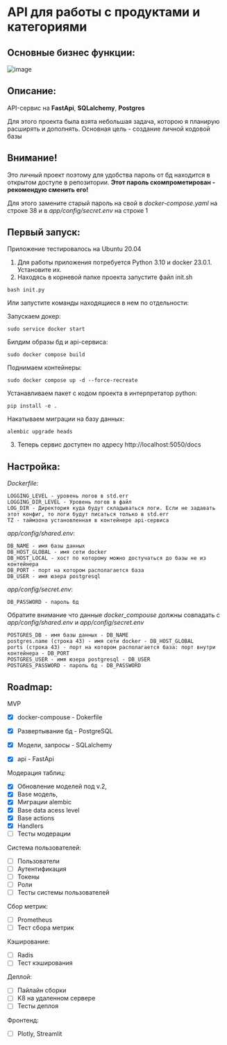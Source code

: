 # API для работы с продуктами и категориями

## Основные бизнес функции:

![image](https://user-images.githubusercontent.com/40138357/199266070-225d8a3b-d2b5-45ec-a483-8ff4203b583a.png)

## Описание:

API-сервис на **FastApi**, **SQLalchemy**, **Postgres**

Для этого проекта была взята небольшая задача, которою я планирую расширять и дополнять. Основная цель - создание личной кодовой базы

## Внимание! 
Это личный проект поэтому для удобства пароль от бд находится в открытом доступе в репозитории. **Этот пароль скомпрометирован - рекомендую сменить его!**

Для этого замените старый пароль на свой в _docker-compose.yaml_ на строке 38 и в _app/config/secret.env_ на строке 1

## Первый запуск:
Приложение тестировалось на Ubuntu 20.04

1. Для работы приложения потребуется Python 3.10 и docker 23.0.1. Установите их.
2. Находясь в корневой папке проекта запустите файл init.sh
```shell
bash init.py
```
Или запустите команды находящиеся в нем по отдельности:

Запускаем докер:
```shell
sudo service docker start
```
Билдим образы бд и api-сервиса:
```shell
sudo docker compose build
```
Поднимаем контейнеры:
```shell
sudo docker compose up -d --force-recreate
```
Устанавливаем пакет с кодом проекта в интерпретатор python:
```shell
pip install -e .
```
Накатываем миграции на базу данных:
```shell
alembic upgrade heads
```
3. Теперь сервис доступен по адресу http://localhost:5050/docs

## Настройка:
_Dockerfile:_
```shell
LOGGING_LEVEL - уровень логов в std.err
LOGGING_DIR_LEVEL - Уровень логов в файл
LOG_DIR - Директория куда будут складываться логи. Если не задавать этот конфиг, то логи будут писаться только в std.err
TZ - таймзона установленная в контейнере api-сервиса
```
_app/config/shared.env_:
```shell
DB_NAME - имя базы данных
DB_HOST_GLOBAL - имя сети docker
DB_HOST_LOCAL - хост по которому можно достучаться до базы не из контейнера
DB_PORT - порт на котором располагается база
DB_USER - имя юзера postgresql
```
_app/config/secret.env_:
```shell
DB_PASSWORD - пароль бд
```
Обратите внимание что данные _docker_compouse_ должны совпадать с _app/config/shared.env_ и _app/config/secret.env_
</br>
```shell
POSTGRES_DB - имя базы данных - DB_NAME
postgres.name (строка 43) - имя сети docker - DB_HOST_GLOBAL
ports (строка 43) - порт на котором располагается база: порт внутри контейнера - DB_PORT
POSTGRES_USER - имя юзера postgresql - DB_USER
POSTGRES_PASSWORD - пароль бд - DB_PASSWORD
```

## Roadmap:

MVP
- [x] docker-compouse - Dokerfile 
- [x] Развертывание бд - PostgreSQL 
- [x] Модели, запросы -  SQLalchemy 
- [x] api - FastApi


Модерация таблиц:
- [x] Обновление моделей под v.2, 
- [x] Base модель, 
- [x] Миграции alembic
- [X] Base data acess level
- [X] Base actions
- [X] Handlers
- [ ] Тесты модерации

Система пользователей:
- [ ] Пользователи
- [ ] Аутентификация
- [ ] Токены
- [ ] Роли 
- [ ] Тесты системы пользователей

Сбор метрик:
- [ ] Prometheus
- [ ] Тест сбора метрик

Кэширование:
- [ ] Radis
- [ ] Тест кэширования

Деплой:
 - [ ] Пайлайн сборки
 - [ ] K8 на удаленном сервере
 - [ ] Тесты деплоя

Фронтенд:
 - [ ] Plotly, Streamlit
